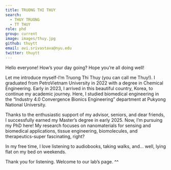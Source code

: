 ```yaml
---
title: TRUONG THI THUY
search:
  - THUY TRUONG
  - TT THUY
role: phd
group: current
image: images/thuy.jpg
github: thuytt
email: avi.srivastava@nyu.edu
twitter: thuytt
---
```


Hello everyone! How’s your day going? Hope you’re all doing well!

Let me introduce myself-I’m Truong Thi Thuy (you can call me Thuy!). I graduated from PetroVietnam University in 2022 with a degree in Chemical Engineering. Early in 2023, I arrived in this beautiful country, Korea, to continue my academic journey. Here, I studied biomedical engineering in the “Industry 4.0 Convergence Bionics Engineering” department at Pukyong National University.

Thanks to the enthusiastic support of my advisor, seniors, and dear friends, I successfully earned my Master’s degree in early 2025. Now, I’m pursuing my PhD here! My research focuses on nanomaterials for sensing and biomedical applications, tissue engineering, biomolecules, and therapeutics-super fascinating, right?

In my free time, I love listening to audiobooks, taking walks, and… well, lying flat on my bed on weekends.

Thank you for listening. Welcome to our lab’s page. ^^

